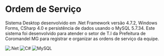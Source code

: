 # Ordem de Serviço

Sistema Desktop desenvolvido em .Net Framework versão 4.7.2, Windows Forms, CSharp 4.0 e persistência de dados usando o MySQL 5.7.34.
Este sistema foi desenvolvido para atender o setor de T.I da Prefeitura de Coromandel MG para registrar e organizar as ordens de serviço da equipe.

![.Net](https://img.shields.io/badge/.NET-5C2D91?style=for-the-badge&logo=.net&logoColor=white)  ![C#](https://img.shields.io/badge/c%23-%23239120.svg?style=for-the-badge&logo=csharp&logoColor=white)  ![MySQL](https://img.shields.io/badge/mysql-4479A1.svg?style=for-the-badge&logo=mysql&logoColor=white)  
